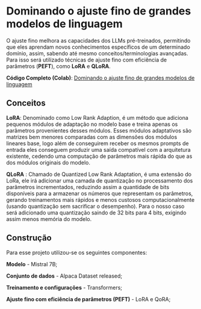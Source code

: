 # Dominando o ajuste fino de grandes modelos de linguagem

O ajuste fino melhora as capacidades dos LLMs pré-treinados, permitindo que eles aprendam novos conhecimentos específicos de um determinado domínio, assim, sabendo até mesmo conceitos/terminologias avançadas. Para isso será utilizado técnicas de ajuste fino com eficiência de parâmetros (**PEFT**), como **LoRA** e **QLoRA**.

**Código Completo (Colab)**: [Dominando o ajuste fino de grandes modelos de linguagem](https://colab.research.google.com/drive/1x-0E9xwxe-VYdtt0MVOmP4MImULfpppu?usp=sharing)

## Conceitos
**LoRA**: Denominado como Low Rank Adaption, é um método que adiciona pequenos módulos de adaptação no modelo base e treina apenas os parâmetros provenientes desses módulos. Esses módulos adaptativos são matrizes bem menores comparadas com as dimensões dos módulos lineares base, logo além de conseguirem receber os mesmos prompts de entrada eles conseguem produzir uma saída compatível com a arquitetura existente, cedendo uma computação de parâmetros mais rápida do que as dos módulos originais do modelo.

**QLoRA** : Chamado de Quantized Low Rank Adaptation, é uma extensão do LoRa, ele irá adicionar uma camada de quantização no processamento dos parâmetros incrementados, reduzindo assim a quantidade de bits disponíveis para a armazenar os números que representam os parâmetros, gerando treinamentos mais rápidos e menos custosos computacionalmente (usando quantização sem sacrificar o desempenho). Para o nosso caso será adicionado uma quantização saindo de 32 bits para 4 bits, exigindo assim menos memória do modelo.

## Construção
Para esse projeto utilizou-se os seguintes componentes:

**Modelo** - Mistral 7B;

**Conjunto de dados** - Alpaca Dataset released;

**Treinamento e configurações** - Transformers;

**Ajuste fino com eficiência de parâmetros (PEFT)** - LoRA e QoRA;
